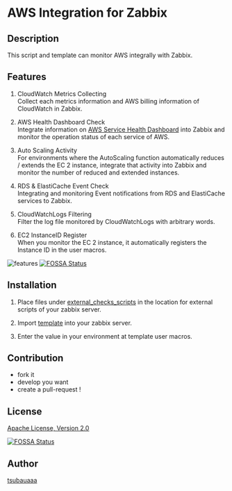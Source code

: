 AWS Integration for Zabbix
=============

## Description
This script and template can monitor AWS integrally with Zabbix.

## Features
1. CloudWatch Metrics Collecting  
Collect each metrics information and AWS billing information of CloudWatch in Zabbix.

2. AWS Health Dashboard Check  
Integrate information on [AWS Service Health Dashboard](http://status.aws.amazon.com/) into Zabbix and monitor the operation status of each service of AWS.

3. Auto Scaling Activity  
For environments where the AutoScaling function automatically reduces / extends the EC 2 instance, integrate that activity into Zabbix and monitor the number of reduced and extended instances.

4. RDS & ElastiCache Event Check  
Integrating and monitoring Event notifications from RDS and ElastiCache services to Zabbix.

5. CloudWatchLogs Filtering  
Filter the log file monitored by CloudWatchLogs with arbitrary words.

6. EC2 InstanceID Register  
When you monitor the EC 2 instance, it automatically registers the Instance ID in the user macros.

![features](http://cdn-ak.f.st-hatena.com/images/fotolife/t/tsubauaaa/20170122/20170122234219.png)
[![FOSSA Status](https://app.fossa.io/api/projects/git%2Bgithub.com%2Fdavidhhessler%2Fzabbix_aws_integration.svg?type=shield)](https://app.fossa.io/projects/git%2Bgithub.com%2Fdavidhhessler%2Fzabbix_aws_integration?ref=badge_shield)

## Installation
1. Place files under [external_checks_scripts](https://github.com/tsubauaaa/zabbix_aws_integration/tree/master/external_checks_scripts) in  the location for external scripts of your zabbix server.

2. Import [template](https://github.com/tsubauaaa/zabbix_aws_integration/blob/master/templates/Template_AWS_Integration.xml) into your zabbix server.

3. Enter the value in your environment at template user macros.

## Contribution
* fork it
* develop you want
* create a pull-request !

## License
[Apache License, Version 2.0](http://www.apache.org/licenses/LICENSE-2.0)


[![FOSSA Status](https://app.fossa.io/api/projects/git%2Bgithub.com%2Fdavidhhessler%2Fzabbix_aws_integration.svg?type=large)](https://app.fossa.io/projects/git%2Bgithub.com%2Fdavidhhessler%2Fzabbix_aws_integration?ref=badge_large)

## Author
[tsubauaaa](https://github.com/tsubauaaa)